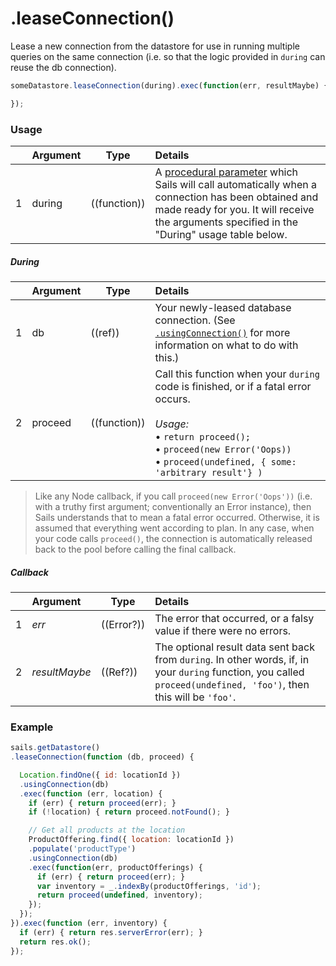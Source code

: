 # .leaseConnection()

Lease a new connection from the datastore for use in running multiple queries on the same connection (i.e. so that the logic provided in `during` can reuse the db connection).


```js
someDatastore.leaseConnection(during).exec(function(err, resultMaybe) {

});
```


### Usage
|   |     Argument        | Type                | Details
|---|---------------------|---------------------|:------------|
| 1 | during              | ((function))        | A [procedural parameter](https://en.wikipedia.org/wiki/Procedural_parameter) which Sails will call automatically when a connection has been obtained and made ready for you.  It will receive the arguments specified in the "During" usage table below. |

##### During
|   |     Argument        | Type                | Details
|---|---------------------|---------------------|:------------|
| 1 | db                  | ((ref))             | Your newly-leased database connection.  (See [`.usingConnection()`](http://sailsjs.com/documentation/reference/waterline-orm/models/using-connection) for more information on what to do with this.) |
| 2 | proceed             | ((function))        | Call this function when your `during` code is finished, or if a fatal error occurs.<br/><br/>_Usage:_<br/>&bull; `return proceed();`<br/>&bull; `proceed(new Error('Oops))`<br/>&bull; `proceed(undefined, { some: 'arbitrary result'} )`


> Like any Node callback, if you call `proceed(new Error('Oops'))` (i.e. with a truthy first argument; conventionally an Error instance), then Sails understands that to mean a fatal error occurred.  Otherwise, it is assumed that everything went according to plan.  In any case, when your code calls `proceed()`, the connection is automatically released back to the pool before calling the final callback.


##### Callback
|   |     Argument        | Type                | Details |
|---|:--------------------|---------------------|:---------------------------------------------------------------------------------|
| 1 |    _err_            | ((Error?))          | The error that occurred, or a falsy value if there were no errors.
| 2 |    _resultMaybe_    | ((Ref?))            | The optional result data sent back from `during`.  In other words, if, in your `during` function, you called `proceed(undefined, 'foo')`, then this will be `'foo'`. |

### Example
```javascript
sails.getDatastore()
.leaseConnection(function (db, proceed) {

  Location.findOne({ id: locationId })
  .usingConnection(db)
  .exec(function (err, location) {
    if (err) { return proceed(err); }
    if (!location) { return proceed.notFound(); }

    // Get all products at the location
    ProductOffering.find({ location: locationId })
    .populate('productType')
    .usingConnection(db)
    .exec(function(err, productOfferings) {
      if (err) { return proceed(err); }
      var inventory = _.indexBy(productOfferings, 'id');
      return proceed(undefined, inventory);
    });
  });
}).exec(function (err, inventory) {
  if (err) { return res.serverError(err); }
  return res.ok();
});
```


<docmeta name="displayName" value=".leaseConnection()">
<docmeta name="pageType" value="method">
